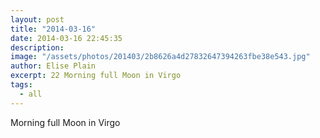 ```yaml
---
layout: post
title: "2014-03-16"
date: 2014-03-16 22:45:35
description: 
image: "/assets/photos/201403/2b8626a4d27832647394263fbe38e543.jpg"
author: Elise Plain
excerpt: 22 Morning full Moon in Virgo
tags: 
  - all
---
```


Morning full Moon in Virgo
<p></p>
